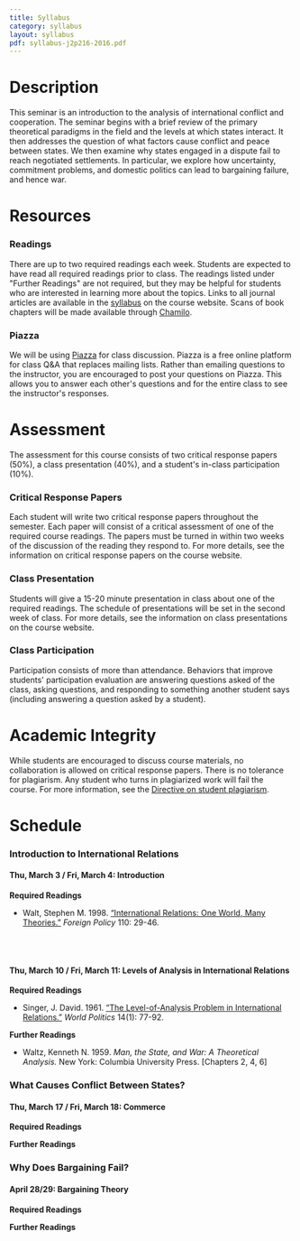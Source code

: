 ```yaml
---
title: Syllabus
category: syllabus
layout: syllabus
pdf: syllabus-j2p216-2016.pdf
---
```


# Description

This seminar is an introduction to the analysis of international conflict and cooperation. The seminar begins with a brief review of the primary theoretical paradigms in the field and the levels at which states interact. It then addresses the question of what factors cause conflict and peace between states. We then examine why states engaged in a dispute fail to reach negotiated settlements. In particular, we explore how uncertainty, commitment problems, and domestic politics can lead to bargaining failure, and hence war.


# Resources

### Readings

There are up to two required readings each week. Students are expected to have read all required readings prior to class. The readings listed under "Further Readings" are not required, but they may be helpful for students who are interested in learning more about the topics. Links to all journal articles are available in the [syllabus](http://retowuest.github.io/j2p216/syllabus) on the course website. Scans of book chapters will be made available through [Chamilo](https://chamilo.unige.ch/).

### Piazza

We will be using [Piazza](https://piazza.com/university_of_geneva/spring2016/j2p216/home) for class discussion. Piazza is a free online platform for class Q&A that replaces mailing lists. Rather than emailing questions to the instructor, you are encouraged to post your questions on Piazza. This allows you to answer each other's questions and for the entire class to see the instructor's responses.


# Assessment

The assessment for this course consists of two critical response papers (50%), a class presentation (40%), and a student's in-class participation (10%).

### Critical Response Papers

Each student will write two critical response papers throughout the semester. Each paper will consist of a critical assessment of one of the required course readings. The papers must be turned in within two weeks of the discussion of the reading they respond to. For more details, see the information on critical response papers on the course website.


### Class Presentation

Students will give a 15-20 minute presentation in class about one of the required readings. The schedule of presentations will be set in the second week of class. For more details, see the information on class presentations on the course website.


### Class Participation

Participation consists of more than attendance. Behaviors that improve students' participation evaluation are answering questions asked of the class, asking questions, and responding to something another student says (including answering a question asked by a student).


# Academic Integrity

While students are encouraged to discuss course materials, no collaboration is allowed on critical response papers. There is no tolerance for plagiarism. Any student who turns in plagiarized work will fail the course. For more information, see the [Directive on student plagiarism](https://memento.unige.ch/doc/0008/files/directive-on-student-plagiarism-1.pdf).


# Schedule

### Introduction to International Relations

#### Thu, March 3 / Fri, March 4: Introduction

**Required Readings**

* Walt, Stephen M. 1998. [“International Relations: One World, Many Theories.”](http://www.jstor.org/stable/1149275) *Foreign Policy* 110: 29-46.

</br></br>
#### Thu, March 10 / Fri, March 11: Levels of Analysis in International Relations

**Required Readings**

* Singer, J. David. 1961. [“The Level-of-Analysis Problem in International Relations.”](http://www.jstor.org/stable/2009557) *World Politics* 14(1): 77-92.

**Further Readings**

* Waltz, Kenneth N. 1959. *Man, the State, and War: A Theoretical Analysis.* New York: Columbia University Press. [Chapters 2, 4, 6]


### What Causes Conflict Between States?

#### Thu, March 17 / Fri, March 18: Commerce

**Required Readings**

**Further Readings**


### Why Does Bargaining Fail?

#### April 28/29: Bargaining Theory

**Required Readings**

**Further Readings**
